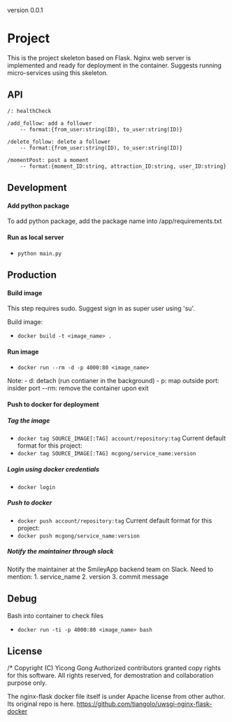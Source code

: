 version 0.0.1
# Project

This is the project skeleton based on Flask.
Nginx web server is implemented and ready for deployment in the container.
Suggests running micro-services using this skeleton.

## API
	/: healthCheck
	
	/add_follow: add a follower
		-- format:{from_user:string(ID), to_user:string(ID)}
		
	/delete_follow: delete a follower
		-- format:{from_user:string(ID), to_user:string(ID)}
		
	/momentPost: post a moment
		-- format:{moment_ID:string, attraction_ID:string, user_ID:string}

## Development

#### Add python package

To add python package, add the package name into /app/requirements.txt

#### Run as local server
* `python main.py`


## Production

#### Build image

This step requires sudo. Suggest sign in as super user using 'su'.

Build image:
* `docker build -t <image_name> .`

#### Run image

* `docker run --rm -d -p 4000:80 <image_name>`

Note:
	 - d: detach (run contianer in the background)
	 - p: map outside port: insider port
	--rm: remove the container upon exit

#### Push to docker for deployment

##### Tag the image

* `docker tag SOURCE_IMAGE[:TAG] account/repository:tag`
Current default format for this project: 
* `docker tag SOURCE_IMAGE[:TAG] mcgong/service_name:version`

##### Login using docker credentials
* `docker login`

##### Push to docker
* `docker push account/repository:tag`
Current default format for this project: 
* `docker push mcgong/service_name:version`

##### Notify the maintainer through slack
Notify the maintainer at the SmileyApp backend team on Slack.
Need to mention: 
	1. service_name
	2. version
	3. commit message

## Debug

Bash into container to check files
* `docker run -ti -p 4000:80 <image_name> bash`

## License
/* Copyright (C) Yicong Gong
Authorized contributors granted copy rights for this software.
All rights reserved, for demostration and collaboration purpose only.

The nginx-flask docker file itself is under Apache license from other author.
Its original repo is here.
https://github.com/tiangolo/uwsgi-nginx-flask-docker

	 
	




